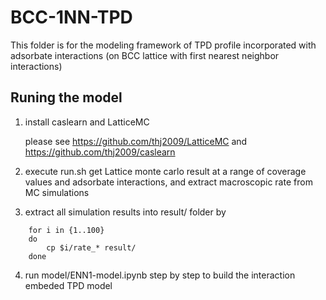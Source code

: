 # BCC-1NN-TPD

This folder is for the modeling framework of TPD profile incorporated with adsorbate interactions (on BCC lattice with first nearest neighbor interactions)

## Runing the model

1. install caslearn and LatticeMC

	please see https://github.com/thj2009/LatticeMC and https://github.com/thj2009/caslearn

2. execute run.sh get Lattice monte carlo result at a range of coverage values and adsorbate interactions, and extract macroscopic rate from MC simulations

3. extract all simulation results into result/ folder by 
```
	for i in {1..100}
	do
		cp $i/rate_* result/
	done
```

4. run model/ENN1-model.ipynb step by step to build the interaction embeded TPD model